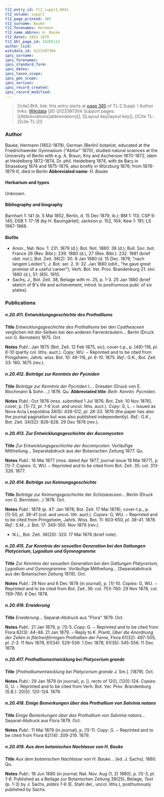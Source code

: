 ```yaml
---
tl2_entry_id: tl2_suppl1_0441
tl2_volume: suppl1
tl2_page_printed: 385
tl2_surname: Bauke
tl2_forenames: Hermann
tl2_name_abbrev: H. Bauke
tl2_dates: 1852-1879
tl2_bhl_page_id: 33265112
author_lsid: 
wikidata_id: Q123397304
ipni_surname: 
ipni_forenames: 
ipni_standard_form: 
ipni_dates: 
ipni_taxon_scope: 
ipni_geo_scope: 
ipni_version: 
ipni_record_created: 
ipni_record_modified:
---
```


> [!cite] BHL link: this entry starts at [page 385](https://www.biodiversitylibrary.org/page/33265112) of TL-2 Suppl. I
> Author links: [Wikidata](https://www.wikidata.org/wiki/Q123397304) QID Q123397304
> Support pages: [[Abbreviations|abbreviations]], [[Layout key|layout key]], [[Cite TL-2|cite TL-2]]

### Author

Bauke, Hermann (1852-1879), German (Berlin) botanist, educated at the Friedrichwerder Gymnasium ("Abitur" 1870), studied natural sciences at the University of Berlin with e.g. A. Braun, Kny and Ascherson 1870-1872, idem at Heidelberg 1872-1874, Dr. phil. Heidelberg 1874, with de Bary in Strassburg 1874 and 1875-1876, also briefly in Würzburg 1876; from 1876-1879 ill, died in Berlin 
**Abbreviated name**: *H. Bauke*

#### Herbarium and types

Unknown.

#### Bibliography and biography

Barnhart 1: 141 (b. 5 Mai 1852, Berlin, d. 15 Dec 1879, ib.); BM 1: 113; CSP 9: 145; DSB 1: 17-18 (by H. Baumgärtel); Jackson p. 152, 164; Kew 1: 181; LS 1967-1968.

#### Biofile

- Anon., Nat. Nov. 1: 231. 1879 (d.); Bot. Not. 1880: 38 (d.); Bull. Soc. bot. France 26 (Rev. Bibl.): 239. 1880 (d.), 27 (Rev. Bibl.): 232. 1881 (brief obit. not.); Bot. Zeit. 38(2): 30. 9 Jan 1880 (d. 15 Dec. 1879, "nach langem Leiden"); J. Bot. ser. 2. 9: 32. Jan 1880 (obit., "he gave great promise of a useful career"); Verh. Bot. Ver. Prov. Brandenburg 21: xlvi. 1880 (d.), 51: (85). 1910.
- Sachs, J., Bot. Zeit. 38, Beilage with nr. 25, p. 1-3. 25 Jan 1880 (brief sketch of B's life and achievement, introd. to posthumous publ. of six plates).

### Publications

##### n.20.411. Entwicklungsgeschichte des Prothalliums

**Title**
*Entwicklungsgeschichte des Prothalliums* bei den *Cyatheaceen* verglichen mit der-Selben bei den anderen Farrenkräutern... Berlin (Druck von G. Bernstein) 1875. Oct.

**Notes**
*Publ*.: Jan 1875 (Bot. Zeit. 12 Feb 1875, sic); cover-t.p., p. \[49\]-116, *pl. 6-10* (partly col. liths. auct.). *Copy*: WU. − Reprinted and to be cited from Pringsheim, Jahrb. wiss. Bot. 10: 49-116, *pl. 6-10.* 1875.
*Ref*.: G.K., Bot. Zeit. 33: 160. 1875 (rev.).

##### n.20.412. Beiträge zur Kenntnis der Pycniden

**Title**
*Beiträge zur Kenntnis der Pycniden* I.... Dresden (Druck von E. Blochmann & Sohn ...) 1876. Qu.
**Abbreviated title**: *Beitr. Kenntn. Pycniden*.

**Notes**
*Publ*.: Oct 1876 (mss. submitted 1 Jul 1876; Bot. Zeit. 10 Nov 1876), cover, p. \[1\]-72, *pl. 1-6* (col. and uncol. liths. auct.). *Copy*: G, L. − Issued as Nova Acta Leopoldina 38(5): 439-512, *pl. 28-33.* 1876 (the paper has also the journal pagination but was also published independently).
*Ref*.: G.K., Bot. Zeit. 34(52): 826-828. 29 Dec 1876 (rev.).

##### n.20.413. Zur Entwicklungsgeschichte der Ascomyceten

**Title**
*Zur Entwicklungsgeschichte der Ascomyceten*. Vorläufige Mittheilung... Separatabdruck aus der Botanischen Zeitung 1877. Qu.

**Notes**
*Publ*.: 18 Mai 1877 (mss. dated Apr 1877, journal issue 18 Mai 1877), p. \[1\]-7. *Copies*: G, WU. − Reprinted and to be cited from Bot. Zeit. 35: col. 313-326. 1877.

##### n.20.414. Beiträge zur Keimungsgeschichte

**Title**
*Beiträge zur Keimungsgeschichte* der *Schizaeaceen*... Berlin (Druck von G. Bernstein...) 1878. Oct.

**Notes**
*Publ*.: 1878 (p. 47: Jan 1878; Bot. Zeit. 17 Mai 1878), cover-t.p., p. \[1\]-50, *pl. 38-41* (col. and uncol. lith. auct.). *Copies*: G, WU. − Reprinted and to be cited from Pringsheim, Jahrb. Wiss. Bot. 11: 603-650, *pl. 38-41.* 1878.
*Ref*.: S.M., J. Bot. 17: 349-350. Nov 1879 (rev.).
- N.L., Bot. Zeit. 36(20): 320. 17 Mai 1878 (brief note).

##### n.20.415. Zur Kenntnis der sexuellen Generation bei den Gattungen Platycerium, Lygodium und Gymnogramme

**Title**
*Zur Kenntnis der sexuellen Generation bei den Gattungen Platycerium, Lygodium und Gymnogramme*. Vorläufige Mittheilung... \[Separatabdruck aus der Botanischen Zeitung 1878\]. Oct.

**Notes**
*Publ*.: 29 Nov and 6 Dec 1878 (in journal), p. \[1\]-10. *Copies*: G, WU. − Reprinted and to be cited from Bot. Zeit. 36: col. 753-760. 29 Nov 1878, col. 769-780. 6 Dec 1878.

##### n.20.416. Erwiderung

**Title**
*Erwiderung*... Separat-Abdruck aus "Flora" 1879. Oct.

**Notes**
*Publ*.: 21 Jan 1879, p. \[1\]-5. *Copy*: G. − Reprinted and to be cited from Flora 62(3): 44-48. 21 Jan 1879. − Reply to K. Prantl, *Über die Anordnung der Zellen in flächenförmigen Prothallien der Farne*, Flora 61(32): 497-505, *pl. 2-3.* 11 Nov 1878, 61(34): 529-539. 1 Dec 1878, 61(35): 545-556. 11 Dec 1878.

##### n.20.417. Prothalliumentwicklung bei Platycerium grande

**Title**
\[*Prothalliumentwicklung bei Platycerium grande* J. Sm.\]. \[1879\]. Oct.

**Notes**
*Publ*.: 29 Jan 1879 (in journal), p. \[i, recto of 120\], \[120\]-124. *Copies*: G, U. − Reprinted and to be cited from Verh. Bot. Ver. Prov. Brandenburg (S.B.): 20(5): 120-124. 1879.

##### n.20.418. Einige Bemerkungen über das Prothallium von Salvinia natans

**Title**
*Einige Bemerkungen über das Prothallium von Salvinia natans*... Separat-Abdruck aus Flora 1879. Oct.

**Notes**
*Publ*.: 11 Mai 1879 (in journal), p. \[1\]-11. *Copy*: G. − Reprinted and to be cited from Flora 62(14): 209-219. 1879.

##### n.20.419. Aus dem botanischen Nachlasse von H. Bauke

**Title**
*Aus dem botanischen Nachlasse von H. Bauke*... \[ed. J. Sachs\]. 1880. Qu.

**Notes**
*Publ*.: 18 Jun 1880 (in journal; Nat. Nov. Aug (1, 2) 1880), p. \[1\]-3, *pl. 1-6.* Published as a Beilage zur Botanischen Zeitung 38(25), Beilage, *Text* (p. 1-3) by J. Sachs, *plates 1-6* (E. Stahl del., uncol. liths.), posthumously published by Sachs.

